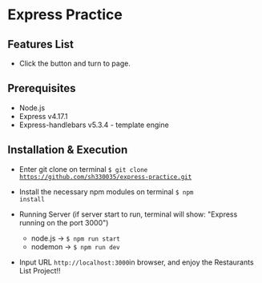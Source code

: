 # Express Practice

## Features List ##

* Click the button and turn to page.

## Prerequisites ##
* Node.js
* Express v4.17.1
* Express-handlebars v5.3.4 - template engine

## Installation & Execution ##
* Enter git clone on terminal <code>$ git clone https://github.com/sh330035/express-practice.git</code>

* Install the necessary npm modules on terminal <code>$ npm install</code>

* Running Server (if server start to run, terminal will show: "Express running on the port 3000")
  * node.js ->  <code>$ npm run start</code>  
  * nodemon ->  <code>$ npm run dev</code>

* Input URL <code>http://localhost:3000</code>in browser, and enjoy the Restaurants List Project!!
